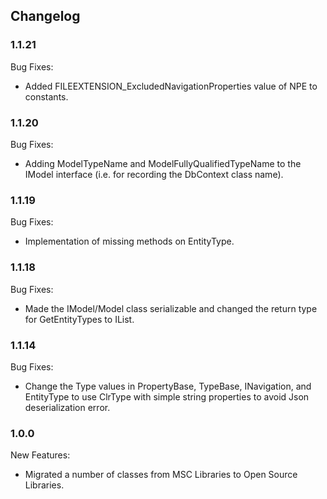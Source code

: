 ﻿## Changelog

### 1.1.21
Bug Fixes:
* Added FILEEXTENSION_ExcludedNavigationProperties value of NPE to constants.

### 1.1.20
Bug Fixes:
* Adding ModelTypeName and ModelFullyQualifiedTypeName to the IModel interface (i.e. for recording the DbContext class name).

### 1.1.19
Bug Fixes:
* Implementation of missing methods on EntityType.

### 1.1.18
Bug Fixes:
* Made the IModel/Model class serializable and changed the return type for GetEntityTypes to IList.

### 1.1.14
Bug Fixes:
* Change the Type values in PropertyBase, TypeBase, INavigation, and EntityType to use ClrType with simple string properties to avoid Json deserialization error.

### 1.0.0
New Features:
* Migrated a number of classes from MSC Libraries to Open Source Libraries.
